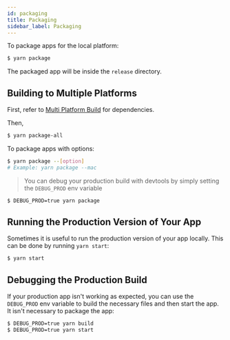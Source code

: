 ```yaml
---
id: packaging
title: Packaging
sidebar_label: Packaging
---
```


To package apps for the local platform:

```bash
$ yarn package
```

The packaged app will be inside the `release` directory.

## Building to Multiple Platforms

First, refer to [Multi Platform Build](https://www.electron.build/multi-platform-build) for dependencies.

Then,

```bash
$ yarn package-all
```

To package apps with options:

```bash
$ yarn package --[option]
# Example: yarn package --mac
```

> You can debug your production build with devtools by simply setting the `DEBUG_PROD` env variable

```bash
$ DEBUG_PROD=true yarn package
```

## Running the Production Version of Your App

Sometimes it is useful to run the production version of your app locally. This can be done by running `yarn start`:

```bash
$ yarn start
```

## Debugging the Production Build

If your production app isn't working as expected, you can use the `DEBUG_PROD` env variable to build the necessary files and then start the app. It isn't necessary to package the app:

```bash
$ DEBUG_PROD=true yarn build
$ DEBUG_PROD=true yarn start
```
